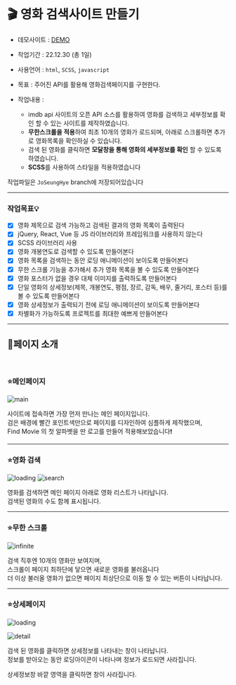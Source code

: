 # 🎬 영화 검색사이트 만들기

- 데모사이트 : [DEMO](https://tangerine-medovik-e674b3.netlify.app/)

- 작업기간 : 22.12.30 (총 1일)

- 사용언어 : `html`, `SCSS`, `javascript`

- 목표 : 주어진 API를 활용해 영화검색페이지를 구현한다.

- 작업내용 : 
  - imdb api 사이트의 오픈 API 소스를 활용하여 영화를 검색하고 세부정보를 확인 할 수 있는 사이트를 제작하였습니다.
  - **무한스크롤을 적용**하여 최초 10개의 영화가 로드되며, 아래로 스크롤하면 추가로 영화목록을 확인하실 수 있습니다.
  - 검색 된 영화를 클릭하면 **모달창을 통해 영화의 세부정보를 확인** 할 수 있도록 하였습니다.
  -  **SCSS**를 사용하여 스타일을 적용하였습니다

>
작업파일은 `JoSeungHye` branch에 저장되어있습니다

---

### 작업목표💡

- [x] 영화 제목으로 검색 가능하고 검색된 결과의 영화 목록이 출력된다
- [x] jQuery, React, Vue 등 JS 라이브러리와 프레임워크를 사용하지 않는다
- [x] SCSS 라이브러리 사용
- [x] 영화 개봉연도로 검색할 수 있도록 만들어본다
- [x] 영화 목록을 검색하는 동안 로딩 애니메이션이 보이도록 만들어본다
- [x] 무한 스크롤 기능을 추가해서 추가 영화 목록을 볼 수 있도록 만들어본다
- [x] 영화 포스터가 없을 경우 대체 이미지를 출력하도록 만들어본다
- [x] 단일 영화의 상세정보(제목, 개봉연도, 평점, 장르, 감독, 배우, 줄거리, 포스터 등)를 볼 수 있도록 만들어본다
- [x] 영화 상세정보가 출력되기 전에 로딩 애니메이션이 보이도록 만들어본다
- [x] 차별화가 가능하도록 프로젝트를 최대한 예쁘게 만들어본다

---

## 🧡페이지 소개

<br />

### ⭐메인페이지
![main](https://user-images.githubusercontent.com/112364408/210084685-03cbd907-9cce-413b-a8f0-62ab9748d7f6.png)

사이트에 접속하면 가장 먼저 만나는 메인 페이지입니다.  
검은 배경에 빨간 포인트색만으로 페이지를 디자인하여 심플하게 제작했으며,   
Find Movie 의 첫 알파벳을 딴 로고를 만들어 적용해보았습니다❗

---
### ⭐영화 검색

![loading](https://user-images.githubusercontent.com/112364408/210230523-995471cf-d538-429b-9373-c046bd3b8b66.png)
![search](https://user-images.githubusercontent.com/112364408/210084687-11af52e8-2a28-4f81-9fcb-d992ca238c8f.png)

영화를 검색하면 메인 페이지 아래로 영화 리스트가 나타납니다.  
검색된 영화의 수도 함께 표시됩니다.

---
### ⭐무한 스크롤

![infinite](https://user-images.githubusercontent.com/112364408/210084679-5be89485-7135-46f6-b9bc-41351cac2f42.png)

검색 직후엔 10개의 영화만 보여지며,   
스크롤이 페이지 최하단에 닿으면 새로운 영화를 불러옵니다  
더 이상 불러올 영화가 없으면 페이지 최상단으로 이동 할 수 있는 버튼이 나타납니다.

---
### ⭐상세페이지
![loading](https://user-images.githubusercontent.com/112364408/210084682-6d25460a-9adc-4d15-98b1-86dae5e7fa6a.png)

![detail](https://user-images.githubusercontent.com/112364408/210085452-cfec6e7f-d99d-4070-a28b-1ab0e75b247c.png)

검색 된 영화를 클릭하면 상세정보를 나타내는 창이 나타납니다.  
정보를 받아오는 동안 로딩아이콘이 나타나며 정보가 로드되면 사라집니다.

상세정보창 바깥 영역을 클릭하면 창이 사라집니다.
